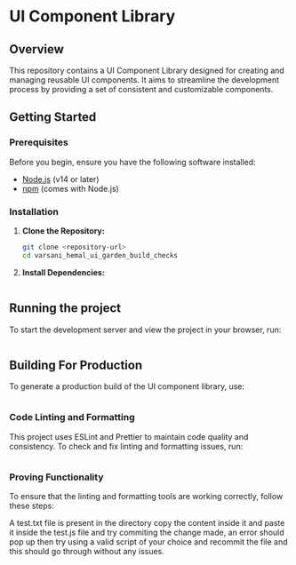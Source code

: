 # UI Component Library

## Overview

This repository contains a UI Component Library designed for creating and managing reusable UI components. It aims to streamline the development process by providing a set of consistent and customizable components.

## Getting Started

### Prerequisites

Before you begin, ensure you have the following software installed:

- [Node.js](https://nodejs.org/) (v14 or later)
- [npm](https://www.npmjs.com/) (comes with Node.js)

### Installation

1. **Clone the Repository:**

   ```bash
   git clone <repository-url>
   cd varsani_hemal_ui_garden_build_checks

2. **Install Dependencies:**
``` npm install
```

## Running the project
To start the development server and view the project in your browser, run:
``` npm start
```

## Building For Production
To generate a production build of the UI component library, use:
``` npm run build
```

### Code Linting and Formatting

This project uses ESLint and Prettier to maintain code quality and consistency. To check and fix linting and formatting issues, run:

```npm run lint
```

### Proving Functionality
To ensure that the linting and formatting tools are working correctly, follow these steps:

A test.txt file is present in the directory copy the content inside it and paste it inside the test.js file and try commiting the change made, an error should pop up then try using a valid script of your choice and recommit the file and this should go through without any issues.